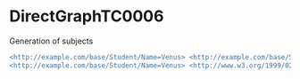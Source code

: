 
# DirectGraphTC0006
Generation of subjects

```diff
<http://example.com/base/Student/Name=Venus> <http://example.com/base/Student#Name> "Venus" .
<http://example.com/base/Student/Name=Venus> <http://www.w3.org/1999/02/22-rdf-syntax-ns#type> <http://example.com/base/Student> .
```
